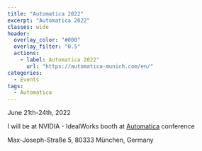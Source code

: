 ```yaml
---
title: "Automatica 2022"
excerpt: "Automatica 2022"
classes: wide
header:
  overlay_color: "#000"
  overlay_filter: "0.5"
  actions:
    - label: Automatica 2022"
      url: "https://automatica-munich.com/en/"
categories:
  - Events
tags:
  - Automatica
---
```


June 21th-24th, 2022

I will be at NVIDIA - IdealWorks booth at [Automatica](https://automatica-munich.com/en/) conference

Max-Joseph-Straße 5, 80333 München, Germany

